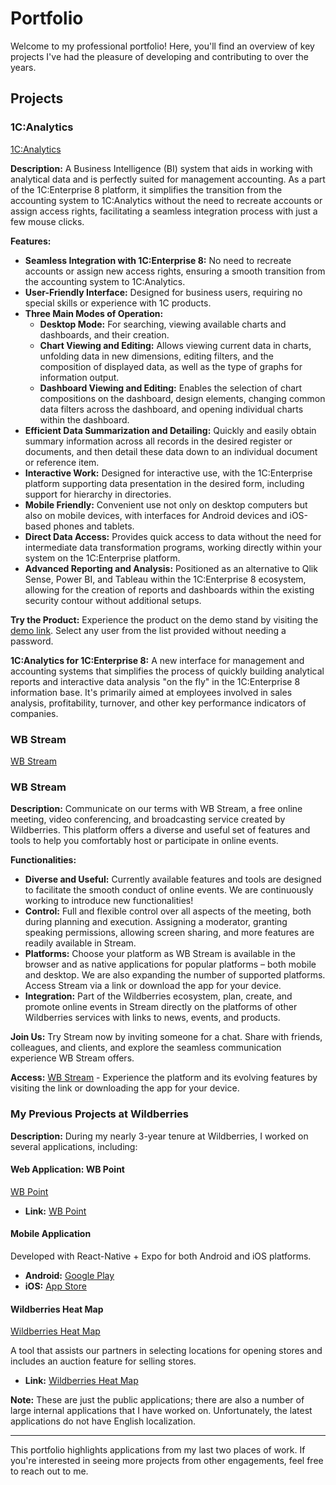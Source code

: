 # Portfolio

Welcome to my professional portfolio! Here, you'll find an overview of key projects I've had the pleasure of developing and contributing to over the years.

## Projects

### 1C:Analytics

[1C:Analytics](https://analytics.demo.1c.ru/analytics/ans)

**Description:** A Business Intelligence (BI) system that aids in working with analytical data and is perfectly suited for management accounting. As a part of the 1C:Enterprise 8 platform, it simplifies the transition from the accounting system to 1C:Analytics without the need to recreate accounts or assign access rights, facilitating a seamless integration process with just a few mouse clicks.

**Features:**
- **Seamless Integration with 1C:Enterprise 8:** No need to recreate accounts or assign new access rights, ensuring a smooth transition from the accounting system to 1C:Analytics.
- **User-Friendly Interface:** Designed for business users, requiring no special skills or experience with 1C products.
- **Three Main Modes of Operation:**
  - **Desktop Mode:** For searching, viewing available charts and dashboards, and their creation.
  - **Chart Viewing and Editing:** Allows viewing current data in charts, unfolding data in new dimensions, editing filters, and the composition of displayed data, as well as the type of graphs for information output.
  - **Dashboard Viewing and Editing:** Enables the selection of chart compositions on the dashboard, design elements, changing common data filters across the dashboard, and opening individual charts within the dashboard.
- **Efficient Data Summarization and Detailing:** Quickly and easily obtain summary information across all records in the desired register or documents, and then detail these data down to an individual document or reference item.
- **Interactive Work:** Designed for interactive use, with the 1C:Enterprise platform supporting data presentation in the desired form, including support for hierarchy in directories.
- **Mobile Friendly:** Convenient use not only on desktop computers but also on mobile devices, with interfaces for Android devices and iOS-based phones and tablets.
- **Direct Data Access:** Provides quick access to data without the need for intermediate data transformation programs, working directly within your system on the 1C:Enterprise platform.
- **Advanced Reporting and Analysis:** Positioned as an alternative to Qlik Sense, Power BI, and Tableau within the 1C:Enterprise 8 ecosystem, allowing for the creation of reports and dashboards within the existing security contour without additional setups.

**Try the Product:** Experience the product on the demo stand by visiting the [demo link](https://analytics.demo.1c.ru/analytics/ans). Select any user from the list provided without needing a password.

**1C:Analytics for 1C:Enterprise 8:** A new interface for management and accounting systems that simplifies the process of quickly building analytical reports and interactive data analysis "on the fly" in the 1C:Enterprise 8 information base. It's primarily aimed at employees involved in sales analysis, profitability, turnover, and other key performance indicators of companies.

### WB Stream

[WB Stream](https://stream.wb.ru/)

### WB Stream

**Description:** Communicate on our terms with WB Stream, a free online meeting, video conferencing, and broadcasting service created by Wildberries. This platform offers a diverse and useful set of features and tools to help you comfortably host or participate in online events.

**Functionalities:**
- **Diverse and Useful:** Currently available features and tools are designed to facilitate the smooth conduct of online events. We are continuously working to introduce new functionalities!
- **Control:** Full and flexible control over all aspects of the meeting, both during planning and execution. Assigning a moderator, granting speaking permissions, allowing screen sharing, and more features are readily available in Stream.
- **Platforms:** Choose your platform as WB Stream is available in the browser and as native applications for popular platforms – both mobile and desktop. We are also expanding the number of supported platforms. Access Stream via a link or download the app for your device.
- **Integration:** Part of the Wildberries ecosystem, plan, create, and promote online events in Stream directly on the platforms of other Wildberries services with links to news, events, and products.

**Join Us:** Try Stream now by inviting someone for a chat. Share with friends, colleagues, and clients, and explore the seamless communication experience WB Stream offers.

**Access:** [WB Stream](https://stream.wb.ru/) - Experience the platform and its evolving features by visiting the link or downloading the app for your device.

### My Previous Projects at Wildberries

**Description:** During my nearly 3-year tenure at Wildberries, I worked on several applications, including:

#### Web Application: WB Point

[WB Point](https://point.wb.ru/)

- **Link:** [WB Point](https://point.wb.ru/)

#### Mobile Application

Developed with React-Native + Expo for both Android and iOS platforms.

- **Android:** [Google Play](https://play.google.com/store/apps/details?id=com.wbextdelivery&hl=en_US)
- **iOS:** [App Store](https://apps.apple.com/ru/app/wb-point/id1528507238)

#### Wildberries Heat Map

[Wildberries Heat Map](https://pvz-stat-map.wildberries.ru/#9.43/54.6553/47.8766)

A tool that assists our partners in selecting locations for opening stores and includes an auction feature for selling stores.

- **Link:** [Wildberries Heat Map](https://pvz-stat-map.wildberries.ru/#9.43/54.6553/47.8766)

**Note:** These are just the public applications; there are also a number of large internal applications that I have worked on. Unfortunately, the latest applications do not have English localization.

---

This portfolio highlights applications from my last two places of work. If you're interested in seeing more projects from other engagements, feel free to reach out to me.

